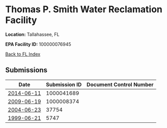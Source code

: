 # Thomas P. Smith Water Reclamation Facility

**Location:** Tallahassee, FL

**EPA Facility ID:** 100000076945

[Back to FL Index](../../index.md)

## Submissions

| Date | Submission ID | Document Control Number |
|------|--------------|-------------------------|
| [2014-06-11](submissions/1000041689.md) | 1000041689 |  |
| [2009-06-19](submissions/1000008374.md) | 1000008374 |  |
| [2004-06-23](submissions/37754.md) | 37754 |  |
| [1999-06-21](submissions/5747.md) | 5747 |  |
